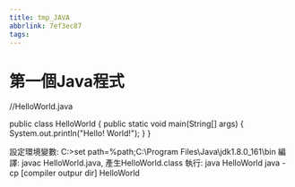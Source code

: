 ```yaml
---
title: tmp_JAVA
abbrlink: 7ef3ec87
tags:
---
```

第一個Java程式
===

 //HelloWorld.java

public class HelloWorld {
    public static void main(String[] args) {
        System.out.println("Hello! World!");
    }
}

設定環境變數: C:\>set path=%path;C:\Program Files\Java\jdk1.8.0_161\bin
編譯: javac HelloWorld.java, 產生HelloWorld.class
執行: java HelloWorld
java -cp [compiler outpur dir] HelloWorld